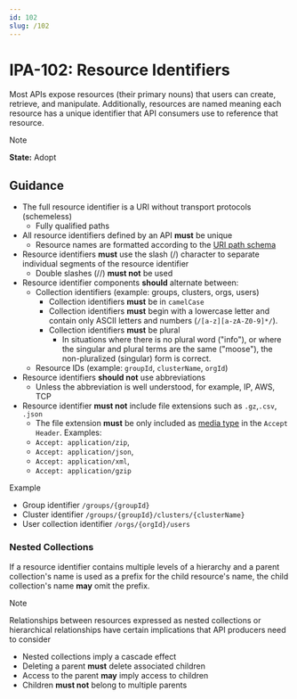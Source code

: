 ```yaml
---
id: 102
slug: /102
---
```


# IPA-102: Resource Identifiers

Most APIs expose resources (their primary nouns) that users can create,
retrieve, and manipulate. Additionally, resources are named meaning each
resource has a unique identifier that API consumers use to reference that
resource.

> [!NOTE]  
> **State:** Adopt

## Guidance

- The full resource identifier is a URI without transport protocols (schemeless)
  - Fully qualified paths
- All resource identifiers defined by an API **must** be unique
  - Resource names are formatted according to the
    [URI path schema](https://datatracker.ietf.org/doc/html/rfc3986#appendix-A)
- Resource identifiers **must** use the slash (/) character to separate
  individual segments of the resource identifier
  - Double slashes (//) **must not** be used
- Resource identifier components **should** alternate between:
  - Collection identifiers (example: groups, clusters, orgs, users)
    - Collection identifiers **must** be in `camelCase`
    - Collection identifiers **must** begin with a lowercase letter and contain
      only ASCII letters and numbers (`/[a-z][a-zA-Z0-9]*/`).
    - Collection identifiers **must** be plural
      - In situations where there is no plural word ("info"), or where the
        singular and plural terms are the same ("moose"), the non-pluralized
        (singular) form is correct.
  - Resource IDs (example: `groupId`, `clusterName`, `orgId`)
- Resource identifiers **should not** use abbreviations
  - Unless the abbreviation is well understood, for example, IP, AWS, TCP
- Resource identifier **must not** include file extensions such as `.gz`,`.csv`,
  `.json`
  - The file extension **must** be only included as
    [media type](https://developer.mozilla.org/en-US/docs/Web/HTTP/Guides/MIME_types)
    in the `Accept Header`. Examples:
  - `Accept: application/zip`,
  - `Accept: application/json`,
  - `Accept: application/xml`,
  - `Accept: application/gzip`

Example

- Group identifier `/groups/{groupId}`
- Cluster identifier `/groups/{groupId}/clusters/{clusterName}`
- User collection identifier `/orgs/{orgId}/users`

### Nested Collections

If a resource identifier contains multiple levels of a hierarchy and a parent
collection's name is used as a prefix for the child resource's name, the child
collection's name **may** omit the prefix.

> [!NOTE]  
> Relationships between resources expressed as nested collections or
> hierarchical relationships have certain implications that API producers need
> to consider

- Nested collections imply a cascade effect
- Deleting a parent **must** delete associated children
- Access to the parent **may** imply access to children
- Children **must not** belong to multiple parents
